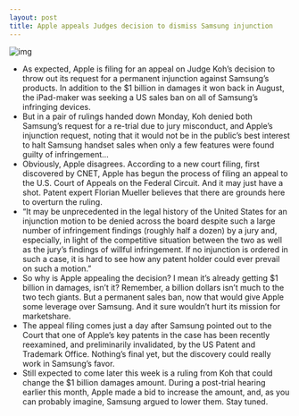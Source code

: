 ```yaml
---
layout: post
title: Apple appeals Judges decision to dismiss Samsung injunction
---
```

![img](http://media.idownloadblog.com/wp-content/uploads/2011/12/courtroom-gavel.jpg)
* As expected, Apple is filing for an appeal on Judge Koh’s decision to throw out its request for a permanent injunction against Samsung’s products. In addition to the $1 billion in damages it won back in August, the iPad-maker was seeking a US sales ban on all of Samsung’s infringing devices.
* But in a pair of rulings handed down Monday, Koh denied both Samsung’s request for a re-trial due to jury misconduct, and Apple’s injunction request, noting that it would not be in the public’s best interest to halt Samsung handset sales when only a few features were found guilty of infringement…
* Obviously, Apple disagrees. According to a new court filing, first discovered by CNET, Apple has begun the process of filing an appeal to the U.S. Court of Appeals on the Federal Circuit. And it may just have a shot. Patent expert Florian Mueller believes that there are grounds here to overturn the ruling.
* “It may be unprecedented in the legal history of the United States for an injunction motion to be denied across the board despite such a large number of infringement findings (roughly half a dozen) by a jury and, especially, in light of the competitive situation between the two as well as the jury’s findings of willful infringement. If no injunction is ordered in such a case, it is hard to see how any patent holder could ever prevail on such a motion.”
* So why is Apple appealing the decision? I mean it’s already getting $1 billion in damages, isn’t it? Remember, a billion dollars isn’t much to the two tech giants. But a permanent sales ban, now that would give Apple some leverage over Samsung. And it sure wouldn’t hurt its mission for marketshare.
* The appeal filing comes just a day after Samsung pointed out to the Court that one of Apple’s key patents in the case has been recently reexamined, and preliminarily invalidated, by the US Patent and Trademark Office. Nothing’s final yet, but the discovery could really work in Samsung’s favor.
* Still expected to come later this week is a ruling from Koh that could change the $1 billion damages amount. During a post-trial hearing earlier this month, Apple made a bid to increase the amount, and, as you can probably imagine, Samsung argued to lower them. Stay tuned.

